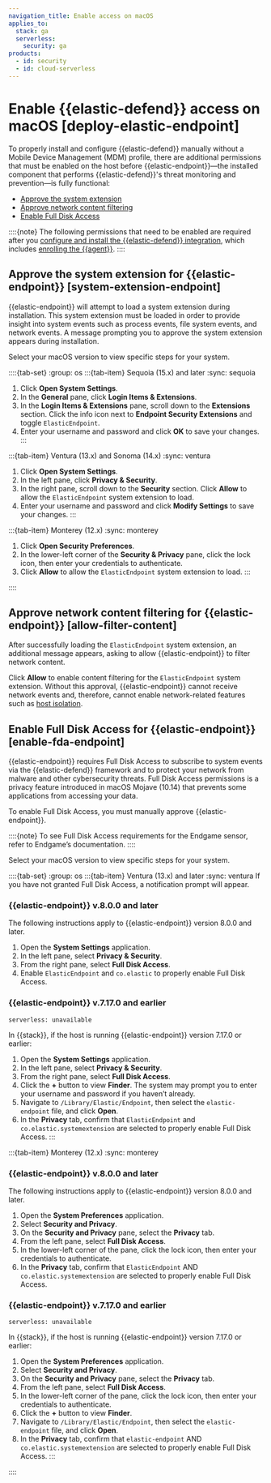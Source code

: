 ```yaml
---
navigation_title: Enable access on macOS
applies_to:
  stack: ga
  serverless:
    security: ga
products:
  - id: security
  - id: cloud-serverless
---
```


# Enable {{elastic-defend}} access on macOS [deploy-elastic-endpoint]

To properly install and configure {{elastic-defend}} manually without a Mobile Device Management (MDM) profile, there are additional permissions that must be enabled on the host before {{elastic-endpoint}}—the installed component that performs {{elastic-defend}}'s threat monitoring and prevention—is fully functional:

* [Approve the system extension](#system-extension-endpoint)
* [Approve network content filtering](#allow-filter-content)
* [Enable Full Disk Access](#enable-fda-endpoint)

::::{note}
The following permissions that need to be enabled are required after you [configure and install the {{elastic-defend}} integration](install-elastic-defend.md), which includes [enrolling the {{agent}}](install-elastic-defend.md#enroll-security-agent).
::::


## Approve the system extension for {{elastic-endpoint}} [system-extension-endpoint]

{{elastic-endpoint}} will attempt to load a system extension during installation. This system extension must be loaded in order to provide insight into system events such as process events, file system events, and network events. A message prompting you to approve the system extension appears during installation.

Select your macOS version to view specific steps for your system.

::::{tab-set}
:group: os
:::{tab-item} Sequoia (15.x) and later
:sync: sequoia
1. Click **Open System Settings**.
2. In the **General** pane, click **Login Items & Extensions**.
3. In the **Login Items & Extensions** pane, scroll down to the **Extensions** section. Click the info icon next to **Endpoint Security Extensions** and toggle `ElasticEndpoint`.
4. Enter your username and password and click **OK** to save your changes.
:::

:::{tab-item} Ventura (13.x) and Sonoma (14.x)
:sync: ventura
1. Click **Open System Settings**.
2. In the left pane, click **Privacy & Security**.
3. In the right pane, scroll down to the **Security** section. Click **Allow** to allow the `ElasticEndpoint` system extension to load.
4. Enter your username and password and click **Modify Settings** to save your changes.
:::

:::{tab-item} Monterey (12.x)
:sync: monterey
1. Click **Open Security Preferences**.
2. In the lower-left corner of the **Security & Privacy** pane, click the lock icon, then enter your credentials to authenticate.
3. Click **Allow** to allow the `ElasticEndpoint` system extension to load.
:::

::::


## Approve network content filtering for {{elastic-endpoint}} [allow-filter-content]

After successfully loading the `ElasticEndpoint` system extension, an additional message appears, asking to allow {{elastic-endpoint}} to filter network content.

Click **Allow** to enable content filtering for the `ElasticEndpoint` system extension. Without this approval, {{elastic-endpoint}} cannot receive network events and, therefore, cannot enable network-related features such as [host isolation](../endpoint-response-actions/isolate-host.md).


## Enable Full Disk Access for {{elastic-endpoint}} [enable-fda-endpoint]

{{elastic-endpoint}} requires Full Disk Access to subscribe to system events via the {{elastic-defend}} framework and to protect your network from malware and other cybersecurity threats. Full Disk Access permissions is a privacy feature introduced in macOS Mojave (10.14) that prevents some applications from accessing your data.

To enable Full Disk Access, you must manually approve {{elastic-endpoint}}.

::::{note}
To see Full Disk Access requirements for the Endgame sensor, refer to Endgame’s documentation.
::::

Select your macOS version to view specific steps for your system.

::::{tab-set}
:group: os
:::{tab-item} Ventura (13.x) and later
:sync: ventura
If you have not granted Full Disk Access, a notification prompt will appear.

### {{elastic-endpoint}} v.8.0.0 and later
The following instructions apply to {{elastic-endpoint}} version 8.0.0 and later. 

1. Open the **System Settings** application.
2. In the left pane, select **Privacy & Security**.
3. From the right pane, select **Full Disk Access**.
4. Enable `ElasticEndpoint` and `co.elastic` to properly enable Full Disk Access.


### {{elastic-endpoint}} v.7.17.0 and earlier
```{applies_to}
serverless: unavailable
```
In {{stack}}, if the host is running {{elastic-endpoint}} version 7.17.0 or earlier:

1. Open the **System Settings** application.
2. In the left pane, select **Privacy & Security**.
3. From the right pane, select **Full Disk Access**.
4. Click the **+** button to view **Finder**. The system may prompt you to enter your username and password if you haven’t already.
5. Navigate to `/Library/Elastic/Endpoint`, then select the `elastic-endpoint` file, and click **Open**.
6. In the **Privacy** tab, confirm that `ElasticEndpoint` and `co.elastic.systemextension` are selected to properly enable Full Disk Access.
:::

:::{tab-item} Monterey (12.x)
:sync: monterey
### {{elastic-endpoint}} v.8.0.0 and later
The following instructions apply to {{elastic-endpoint}} version 8.0.0 and later.

1. Open the **System Preferences** application.
2. Select **Security and Privacy**.
3. On the **Security and Privacy** pane, select the **Privacy** tab.
4. From the left pane, select **Full Disk Access**.
5. In the lower-left corner of the pane, click the lock icon, then enter your credentials to authenticate.
6. In the **Privacy** tab,  confirm that `ElasticEndpoint` AND `co.elastic.systemextension` are selected to properly enable Full Disk Access.

### {{elastic-endpoint}} v.7.17.0 and earlier
```{applies_to}
serverless: unavailable
```
In {{stack}}, if the host is running {{elastic-endpoint}} version 7.17.0 or earlier:

1. Open the **System Preferences** application.
2. Select **Security and Privacy**.
3. On the **Security and Privacy** pane, select the **Privacy** tab.
4. From the left pane, select **Full Disk Access**.
5. In the lower-left corner of the pane, click the lock icon, then enter your credentials to authenticate.
6. Click the **+** button to view **Finder**.
7. Navigate to `/Library/Elastic/Endpoint`, then select the `elastic-endpoint` file, and click **Open**.
85. In the **Privacy** tab, confirm that `elastic-endpoint` AND `co.elastic.systemextension` are selected to properly enable Full Disk Access.
:::

::::